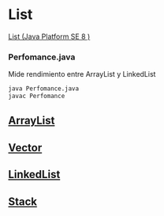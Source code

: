 # List
[List (Java Platform SE 8 )](https://docs.oracle.com/javase/8/docs/api/java/util/List.html)

### Perfomance.java 
Mide rendimiento entre ArrayList y LinkedList
```bash
java Perfomance.java 
javac Perfomance
```
## [ArrayList](https://github.com/pilarHdez/estructuras-de-datos-ejemplos/tree/master/list/arrayList)

## [Vector](https://github.com/pilarHdez/estructuras-de-datos-ejemplos/tree/master/list/vector)

## [LinkedList](https://github.com/pilarHdez/estructuras-de-datos-ejemplos/tree/master/list/linkedList)

## [Stack](https://github.com/pilarHdez/estructuras-de-datos-ejemplos/tree/master/list/stack)
